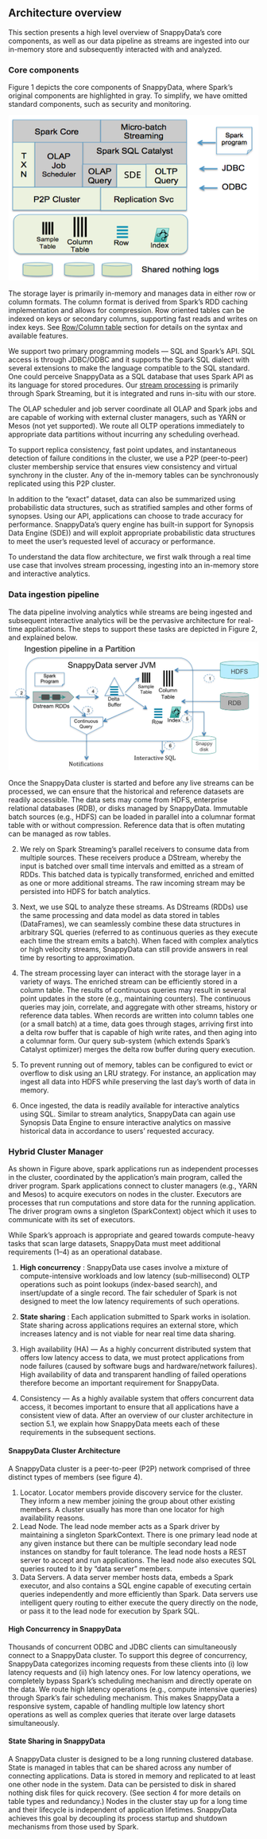 ## Architecture overview
This section presents a high level overview of SnappyData’s core components, as well as our data pipeline as streams are ingested into our in-memory store and subsequently interacted with and analyzed.

### Core components
Figure 1 depicts the core components of SnappyData, where Spark’s original components are highlighted in gray. To simplify, we have omitted standard components, such as security and monitoring.

![Core components](CoreComponents.png) 

The storage layer is primarily in-memory and manages data in either row or column formats. The column format is derived from Spark’s RDD caching implementation and allows for compression. Row oriented tables can be indexed on keys or secondary columns, supporting fast reads and writes on index keys. See [Row/Column table](rowAndColumnTables.md) section for details on the syntax and available features. 

We support two primary programming models — SQL and Spark’s API. SQL access is through JDBC/ODBC and it supports the Spark SQL dialect with several extensions to make the language compatible to the SQL standard. One could perceive SnappyData as a SQL database that uses Spark API as its language for stored procedures. Our [stream processing](streamingWithSQL.md) is primarily through Spark Streaming, but it is integrated and runs in-situ with our store.

The OLAP scheduler and job server coordinate all OLAP and Spark jobs and are capable of working with external cluster managers, such as YARN or Mesos (not yet supported). We route all OLTP operations immediately to appropriate data partitions without incurring any scheduling overhead.

To support replica consistency, fast point updates, and instantaneous detection of failure conditions in the cluster, we use a P2P (peer-to-peer) cluster membership service that ensures view consistency and virtual synchrony in the cluster. Any of the in-memory tables can be synchronously replicated using this P2P cluster.

In addition to the “exact” dataset, data can also be summarized using probabilistic data structures, such as stratified samples and other forms of synopses. Using our API, applications can choose to trade accuracy for performance. SnappyData’s query engine has built-in support for Synopsis Data Engine (SDE)) and will exploit appropriate probabilistic data structures to meet the user’s requested level of accuracy or performance.

To understand the data flow architecture, we first walk through a real time use case that involves stream processing, ingesting into an in-memory store and interactive analytics. 

### Data ingestion pipeline
The data pipeline involving analytics while streams are being ingested and subsequent interactive analytics will be the pervasive architecture for real-time applications. The steps to support these tasks are depicted in Figure 2, and explained below.
![Data Ingestion Pipeline](DataIngestionPipeline.png)  

Once the SnappyData cluster is started and before any live streams can be processed, we can ensure that the historical and reference datasets are readily accessible. The data sets may come from HDFS, enterprise relational databases (RDB), or disks managed by SnappyData. Immutable batch sources (e.g., HDFS) can be loaded in parallel into a columnar format table with or without compression. Reference data that is often mutating can be managed as row tables.

2. We rely on Spark Streaming’s parallel receivers to consume data from multiple sources. These receivers produce a DStream, whereby the input is batched over small time intervals and emitted as a stream of RDDs. This batched data is typically transformed, enriched and emitted as one or more additional streams. The raw incoming stream may be persisted into HDFS for batch analytics.

3. Next, we use SQL to analyze these streams. As DStreams (RDDs) use the same processing and data model as data stored in tables (DataFrames), we can seamlessly combine these data structures in arbitrary SQL queries (referred to as continuous queries as they execute each time the stream emits a batch). When faced with complex analytics or high velocity streams, SnappyData can still provide answers in real time by resorting to approximation.

4. The stream processing layer can interact with the storage layer in a variety of ways. The enriched stream can be efficiently stored in a column table. The results of continuous queries may result in several point updates in the store (e.g., maintaining counters). The continuous queries may join, correlate, and aggregate with other streams, history or reference data tables. When records are written into column tables one (or a small batch) at a time, data goes through stages, arriving first into a delta row buffer that is capable of high write rates, and then aging into a columnar form. Our query sub-system (which extends Spark’s Catalyst optimizer) merges the delta row buffer during query execution.

5. To prevent running out of memory, tables can be configured to evict or overflow to disk using an LRU strategy. For instance, an application may ingest all data into HDFS while preserving the last day’s worth of data in memory.

6. Once ingested, the data is readily available for interactive analytics using SQL. Similar to stream analytics, SnappyData can again use Synopsis Data Engine to ensure interactive analytics on massive historical data in accordance to users’ requested accuracy.


### Hybrid Cluster Manager

As shown in Figure above, spark applications run as independent processes in the cluster, coordinated by the application’s main program, called the driver program. Spark applications connect to cluster managers (e.g., YARN and Mesos) to acquire executors on nodes in the cluster. Executors are processes that run computations and store data for the running application. The driver program owns a singleton (SparkContext) object which it uses to communicate with its set of executors.

While Spark’s approach is appropriate and geared towards compute-heavy tasks that scan large datasets, SnappyData must meet additional requirements (1–4) as an operational database.

1. __High concurrency__ : SnappyData use cases involve a mixture of compute-intensive workloads and low latency (sub-millisecond) OLTP operations such as point lookups (index-based search), and insert/update of a single record. The fair scheduler of Spark is not designed to meet the low latency requirements of such operations.

2. __State sharing__ : Each application submitted to Spark works in isolation. State sharing across applications requires an external store, which increases latency and is not viable for near real time data sharing.

3. High availability (HA) — As a highly concurrent distributed system that offers low latency access to data, we must protect applications from node failures (caused by software bugs and hardware/network failures). High availability of data and transparent handling of failed operations therefore become an important requirement for SnappyData.

4. Consistency — As a highly available system that offers concurrent data access, it becomes important to ensure that all applications have a consistent view of data.
After an overview of our cluster architecture in section 5.1, we explain how SnappyData meets each of these requirements in the subsequent sections.

#### SnappyData Cluster Architecture
A SnappyData cluster is a peer-to-peer (P2P) network comprised of three distinct types of members (see figure 4).
1. Locator. Locator members provide discovery service for the cluster. They inform a new member joining the group about other existing members. A cluster usually has more than one locator for high availability reasons.
2. Lead Node. The lead node member acts as a Spark driver by maintaining a singleton SparkContext. There is one primary lead node at any given instance but there can be multiple secondary lead node instances on standby for fault tolerance. The lead node hosts a REST server to accept and run applications. The lead node also executes SQL queries routed to it by “data server” members.
3. Data Servers. A data server member hosts data, embeds a Spark executor, and also contains a SQL engine capable of executing certain queries independently and more efficiently than Spark. Data servers use intelligent query routing to either execute the query directly on the node, or pass it to the lead node for execution by Spark SQL.

#### High Concurrency in SnappyData
Thousands of concurrent ODBC and JDBC clients can simultaneously connect to a SnappyData cluster. To support this degree of concurrency, SnappyData categorizes incoming requests from these clients into (i) low latency requests and (ii) high latency ones. For low latency operations, we completely bypass Spark’s scheduling mechanism and directly operate on the data. We route high latency operations (e.g., compute intensive queries) through Spark’s fair scheduling mechanism. This makes SnappyData a responsive system, capable of handling multiple low latency short operations as well as complex queries that iterate over large datasets simultaneously.

#### State Sharing in SnappyData
A SnappyData cluster is designed to be a long running clustered database. State is managed in tables that can be shared across any number of connecting applications. Data is stored in memory and replicated to at least one other node in the system. Data can be persisted to disk in shared nothing disk files for quick recovery. (See section 4 for more details on table types and redundancy.) Nodes in the cluster stay up for a long time and their lifecycle is independent of application lifetimes. SnappyData achieves this goal by decoupling its process startup and shutdown mechanisms from those used by Spark.



